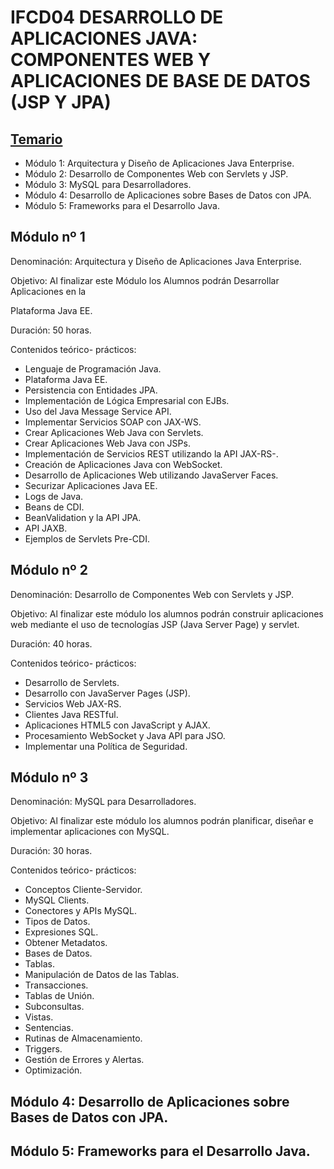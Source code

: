 # IFCD04 DESARROLLO DE APLICACIONES JAVA: COMPONENTES WEB Y APLICACIONES DE BASE DE DATOS (JSP Y JPA)

## [Temario](https://github.com/adolfodelarosades/Java/blob/master/temarios/005_IFCD04_DESARROLLO_DE_APLICACIONES_JAVA/Curso%20de%20Curso%20Desarrollo%20de%20aplicaciones%20Java_%20Componentes%20Web%20y%20aplicaciones%20de%20base%20de%20datos%20(JSP%20y%20JPA)%20IFCD04.pdf)

* Módulo 1: Arquitectura y Diseño de Aplicaciones Java Enterprise.
* Módulo 2: Desarrollo de Componentes Web con Servlets y JSP.
* Módulo 3: MySQL para Desarrolladores. 
* Módulo 4: Desarrollo de Aplicaciones sobre Bases de Datos con JPA.
* Módulo 5: Frameworks para el Desarrollo Java.

## Módulo nº 1

Denominación: Arquitectura y Diseño de Aplicaciones Java Enterprise.

Objetivo: Al finalizar este Módulo los Alumnos podrán Desarrollar Aplicaciones en la

Plataforma Java EE.

Duración: 50 horas.

Contenidos teórico- prácticos:

* Lenguaje de Programación Java.
* Plataforma Java EE.
* Persistencia con Entidades JPA.
* Implementación de Lógica Empresarial con EJBs.
* Uso del Java Message Service API.
* Implementar Servicios SOAP con JAX-WS.
* Crear Aplicaciones Web Java con Servlets.
* Crear Aplicaciones Web Java con JSPs.
* Implementación de Servicios REST utilizando la API JAX-RS-.
* Creación de Aplicaciones Java con WebSocket.
* Desarrollo de Aplicaciones Web utilizando JavaServer Faces.
* Securizar Aplicaciones Java EE.
* Logs de Java.
* Beans de CDI.
* BeanValidation y la API JPA.
* API JAXB.
* Ejemplos de Servlets Pre-CDI.

## Módulo nº 2

Denominación: Desarrollo de Componentes Web con Servlets y JSP.

Objetivo: Al finalizar este módulo los alumnos podrán construir aplicaciones web mediante el uso de tecnologías JSP (Java Server Page) y servlet.

Duración: 40 horas.

Contenidos teórico- prácticos:

* Desarrollo de Servlets.
* Desarrollo con JavaServer Pages (JSP).
* Servicios Web JAX-RS.
* Clientes Java RESTful.
* Aplicaciones HTML5 con JavaScript y AJAX.
* Procesamiento WebSocket y Java API para JSO.
* Implementar una Política de Seguridad.

## Módulo nº 3

Denominación: MySQL para Desarrolladores.

Objetivo: Al finalizar este módulo los alumnos podrán planificar, diseñar e implementar aplicaciones con MySQL.

Duración: 30 horas.

Contenidos teórico- prácticos:

* Conceptos Cliente-Servidor.
* MySQL Clients.
* Conectores y APIs MySQL.
* Tipos de Datos.
* Expresiones SQL.
* Obtener Metadatos.
* Bases de Datos.
* Tablas.
* Manipulación de Datos de las Tablas.
* Transacciones.
* Tablas de Unión.
* Subconsultas.
* Vistas.
* Sentencias.
* Rutinas de Almacenamiento.
* Triggers.
* Gestión de Errores y Alertas.
* Optimización.

## Módulo 4: Desarrollo de Aplicaciones sobre Bases de Datos con JPA.
## Módulo 5: Frameworks para el Desarrollo Java.

